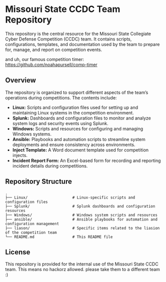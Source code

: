 # Missouri State CCDC Team Repository

This repository is the central resource for the Missouri State Collegiate Cyber Defense Competition (CCDC) team. It contains scripts, configurations, templates, and documentation used by the team to prepare for, manage, and report on competition events.

and uh, our famous competition timer: https://github.com/noahapursell/comp-timer

## Overview

The repository is organized to support different aspects of the team’s operations during competitions. The contents include:

- **Linux:** Scripts and configuration files used for setting up and maintaining Linux systems in the competition environment.
- **Splunk:** Dashboards and configuration files to monitor and analyze system logs and security events using Splunk.
- **Windows:** Scripts and resources for configuring and managing Windows systems.
- **Ansible:** Playbooks and automation scripts to streamline system deployments and ensure consistency across environments.
- **Inject Template:** A Word document template used for competition injects.
- **Incident Report Form:** An Excel-based form for recording and reporting incident details during competitions.

## Repository Structure

```
.
├── Linux/                    # Linux-specific scripts and configuration files
├── Splunk/                   # Splunk dashboards and configuration resources
├── Windows/                  # Windows system scripts and resources
├── ansible/                  # Ansible playbooks for automation and configuration management
├── liason/                   # Specific items related to the liasion of the competition team
└── README.md                 # This README file
```

## License

This repository is provided for the internal use of the Missouri State CCDC team. This means no hackorz allowed. please take them to a different team :)
